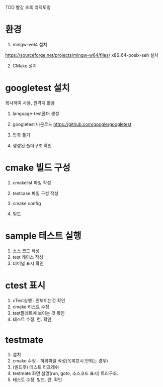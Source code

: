 TDD 빨강 초록 리팩토링

# 환경
1. mingw-w64 설치

https://sourceforge.net/projects/mingw-w64/files/ x86_64-posix-seh 설치

2. CMake 설치

# googletest 설치

복사하여 사용, 원격지 활용

1. language-test폴더 생성

2. googletest 다운로드
 https://github.com/google/googletest

3. 압축 풀기

4. 생성된 폴더구조 확인

# cmake 빌드 구성

1. cmakelist 파일 작성

2. testcase 파일 구성 작성

3. cmake config

4. 빌드

# sample 테스트 실행

1. 소스 코드 작성
2. test 케이스 작성
3. 터미널 표시 확인

# ctest 표시
1. cTest실행 : 안보이는것 확인
2. cmake 리스트 수정
3. test팔레트에 보이는 것 확인
4. 테스트 수정. 런. 확인

# testmate
1. 설치
2. cmake 수정 - 하위파일 작성(목록표시 안되는 경우)
3. (빌드후) 테스트 리프레쉬
4. testmate 화면 설명(run, goto, 소스코드 표시) 트리구조.
6. 테스트 수정. 빌드. 런. 확인
